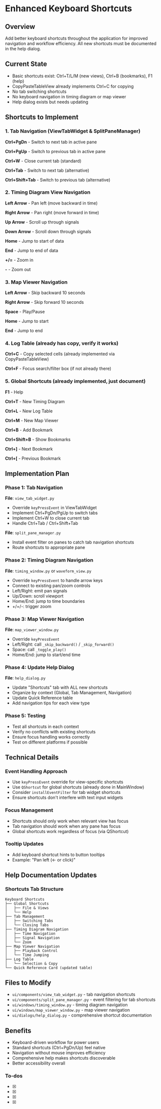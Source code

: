 <!-- 45499d27-7988-421e-9ea8-1499c14aa1c0 ca25a723-1792-4fec-980a-b1e88e17c671 -->
# Enhanced Keyboard Shortcuts

## Overview

Add better keyboard shortcuts throughout the application for improved navigation and workflow efficiency. All new shortcuts must be documented in the help dialog.

## Current State

- Basic shortcuts exist: Ctrl+T/L/M (new views), Ctrl+B (bookmarks), F1 (help)
- CopyPasteTableView already implements Ctrl+C for copying
- No tab switching shortcuts
- No keyboard navigation in timing diagram or map viewer
- Help dialog exists but needs updating

## Shortcuts to Implement

### 1. Tab Navigation (ViewTabWidget & SplitPaneManager)

**Ctrl+PgDn** - Switch to next tab in active pane

**Ctrl+PgUp** - Switch to previous tab in active pane

**Ctrl+W** - Close current tab (standard)

**Ctrl+Tab** - Switch to next tab (alternative)

**Ctrl+Shift+Tab** - Switch to previous tab (alternative)

### 2. Timing Diagram View Navigation

**Left Arrow** - Pan left (move backward in time)

**Right Arrow** - Pan right (move forward in time)

**Up Arrow** - Scroll up through signals

**Down Arrow** - Scroll down through signals

**Home** - Jump to start of data

**End** - Jump to end of data

**+/=** - Zoom in

**-** - Zoom out

### 3. Map Viewer Navigation

**Left Arrow** - Skip backward 10 seconds

**Right Arrow** - Skip forward 10 seconds

**Space** - Play/Pause

**Home** - Jump to start

**End** - Jump to end

### 4. Log Table (already has copy, verify it works)

**Ctrl+C** - Copy selected cells (already implemented via CopyPasteTableView)

**Ctrl+F** - Focus search/filter box (if not already there)

### 5. Global Shortcuts (already implemented, just document)

**F1** - Help

**Ctrl+T** - New Timing Diagram

**Ctrl+L** - New Log Table

**Ctrl+M** - New Map Viewer

**Ctrl+B** - Add Bookmark

**Ctrl+Shift+B** - Show Bookmarks

**Ctrl+]** - Next Bookmark

**Ctrl+[** - Previous Bookmark

## Implementation Plan

### Phase 1: Tab Navigation

**File**: `view_tab_widget.py`

- Override `keyPressEvent` in ViewTabWidget
- Implement Ctrl+PgDn/PgUp to switch tabs
- Implement Ctrl+W to close current tab
- Handle Ctrl+Tab / Ctrl+Shift+Tab

**File**: `split_pane_manager.py`

- Install event filter on panes to catch tab navigation shortcuts
- Route shortcuts to appropriate pane

### Phase 2: Timing Diagram Navigation

**File**: `timing_window.py` or `waveform_view.py`

- Override `keyPressEvent` to handle arrow keys
- Connect to existing pan/zoom controls
- Left/Right: emit pan signals
- Up/Down: scroll viewport
- Home/End: jump to time boundaries
- +/=/-: trigger zoom

### Phase 3: Map Viewer Navigation

**File**: `map_viewer_window.py`

- Override `keyPressEvent`
- Left/Right: call `_skip_backward()` / `_skip_forward()`
- Space: call `_toggle_play()`
- Home/End: jump to start/end time

### Phase 4: Update Help Dialog

**File**: `help_dialog.py`

- Update "Shortcuts" tab with ALL new shortcuts
- Organize by context (Global, Tab Management, Navigation)
- Update Quick Reference table
- Add navigation tips for each view type

### Phase 5: Testing

- Test all shortcuts in each context
- Verify no conflicts with existing shortcuts
- Ensure focus handling works correctly
- Test on different platforms if possible

## Technical Details

### Event Handling Approach

- Use `keyPressEvent` override for view-specific shortcuts
- Use `QShortcut` for global shortcuts (already done in MainWindow)
- Consider `installEventFilter` for tab widget shortcuts
- Ensure shortcuts don't interfere with text input widgets

### Focus Management

- Shortcuts should only work when relevant view has focus
- Tab navigation should work when any pane has focus
- Global shortcuts work regardless of focus (via QShortcut)

### Tooltip Updates

- Add keyboard shortcut hints to button tooltips
- Example: "Pan left (← or click)"

## Help Documentation Updates

### Shortcuts Tab Structure

```
Keyboard Shortcuts
├── Global Shortcuts
│   ├── File & Views
│   └── Help
├── Tab Management
│   ├── Switching Tabs
│   └── Closing Tabs
├── Timing Diagram Navigation
│   ├── Time Navigation
│   ├── Signal Navigation
│   └── Zoom
├── Map Viewer Navigation
│   ├── Playback Control
│   └── Time Jumping
├── Log Table
│   └── Selection & Copy
└── Quick Reference Card (updated table)
```

## Files to Modify

- `ui/components/view_tab_widget.py` - tab navigation shortcuts
- `ui/components/split_pane_manager.py` - event filtering for tab shortcuts
- `ui/windows/timing_window.py` - timing diagram navigation
- `ui/windows/map_viewer_window.py` - map viewer navigation
- `ui/dialogs/help_dialog.py` - comprehensive shortcut documentation

## Benefits

- Keyboard-driven workflow for power users
- Standard shortcuts (Ctrl+PgDn/Up) feel native
- Navigation without mouse improves efficiency
- Comprehensive help makes shortcuts discoverable
- Better accessibility overall

### To-dos

- [x] 
- [x] 
- [x] 
- [x] 